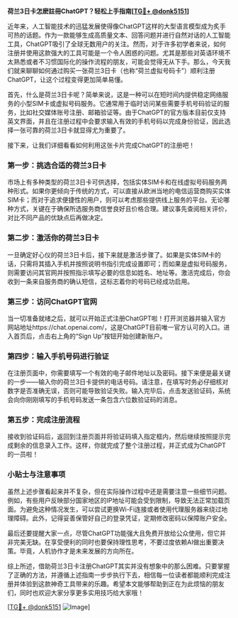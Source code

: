 **荷兰3日卡怎麽註冊ChatGPT？轻松上手指南[[TG💪+ @donk5151](https://t.me/s/donk5151)]**

近年来，人工智能技术的迅猛发展使得像ChatGPT这样的大型语言模型成为炙手可热的话题。作为一款能够生成高质量文本、回答问题并进行自然对话的人工智能工具，ChatGPT吸引了全球无数用户的关注。然而，对于许多初学者来说，如何注册并使用这款强大的工具可能是一个令人困惑的问题。尤其是那些对英语环境不太熟悉或者不习惯国际化的操作流程的朋友，可能会觉得无从下手。那么，今天我们就来聊聊如何通过购买一张荷兰3日卡（也称“荷兰虚拟号码卡”）顺利注册ChatGPT，让这个过程变得更加简单易懂。

首先，什么是荷兰3日卡呢？简单来说，这是一种可以在短时间内提供稳定网络服务的小型SIM卡或虚拟号码服务。它通常用于临时访问某些需要手机号码验证的服务，比如社交媒体账号注册、邮箱验证等。由于ChatGPT的官方版本目前仅支持英文界面，并且在注册过程中会要求输入有效的手机号码以完成身份验证，因此选择一张可靠的荷兰3日卡就显得尤为重要了。

接下来，让我们详细看看如何利用这张卡片完成ChatGPT的注册吧！

### 第一步：挑选合适的荷兰3日卡

市场上有多种类型的荷兰3日卡可供选择，包括实体SIM卡和在线虚拟号码服务两种形式。如果你更倾向于传统的方式，可以直接从欧洲当地的电信运营商购买实体SIM卡；而对于追求便捷性的用户，则可以考虑那些提供线上服务的平台。无论哪种方式，关键在于确保所选服务商信誉良好且价格合理。建议事先查阅相关评价，对比不同产品的优缺点后再做决定。

### 第二步：激活你的荷兰3日卡

一旦确定好心仪的荷兰3日卡后，接下来就是激活步骤了。如果是实体SIM卡的话，只需将其插入手机并按照说明书指引完成设置即可；而如果是虚拟号码服务，则需要访问其官网并按照指示填写必要的信息如姓名、地址等。激活完成后，你会收到一条来自服务商的确认短信，这标志着你的号码已经成功启用。

### 第三步：访问ChatGPT官网

当一切准备就绪之后，就可以开始正式注册ChatGPT啦！打开浏览器并输入官方网站地址https://chat.openai.com/，这是ChatGPT目前唯一官方认可的入口。进入首页后，点击右上角的“Sign Up”按钮开始创建新账户。

### 第四步：输入手机号码进行验证

在注册页面中，你需要填写一个有效的电子邮件地址以及密码。接下来便是最关键的一步——输入你的荷兰3日卡提供的电话号码。请注意，在填写时务必仔细核对数字是否准确无误，否则可能导致验证失败。输入完毕后，点击发送验证码，系统会向你刚刚填写的手机号码发送一条包含六位数验证码的消息。

### 第五步：完成注册流程

接收到验证码后，返回到注册页面并将验证码填入指定框内，然后继续按照提示完成剩余的信息录入工作。这样，你就完成了整个注册过程，并正式成为ChatGPT的一员啦！

### 小贴士与注意事项

虽然上述步骤看起来并不复杂，但在实际操作过程中还是需要注意一些细节问题。例如，有些用户反映部分国家地区的IP地址可能会受到限制，导致无法正常加载页面。为避免这种情况发生，可以尝试更换Wi-Fi连接或者使用代理服务器来绕过地理障碍。此外，记得妥善保管好自己的登录凭证，定期修改密码以保障账户安全。

最后还要提醒大家一点，尽管ChatGPT功能强大且免费开放给公众使用，但它并非完美无缺。在享受便利的同时也要保持理性思考，不要过度依赖AI做出重要决策。毕竟，人机协作才是未来发展的方向所在。

综上所述，借助荷兰3日卡注册ChatGPT其实并没有想象中的那么困难。只要掌握了正确的方法，并遵循上述指南一步步执行下去，相信每一位读者都能顺利完成注册并体验到这款神奇工具带来的乐趣。希望本文能够帮助到正在为此烦恼的朋友们，同时也欢迎大家分享更多实用技巧给大家哦！

[[TG💪+ @donk5151](https://t.me/s/donk5151) ![Image](https://i.postimg.cc/rwNCRYN7/Snipaste-2025-04-30-17-27-05.png)]